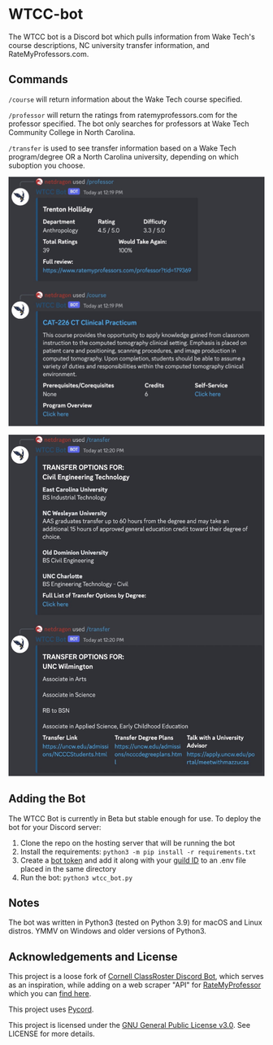 # WTCC-bot

The WTCC bot is a Discord bot which pulls information from Wake Tech's course descriptions, NC university transfer information, and RateMyProfessors.com.

## Commands

`/course` will return information about the Wake Tech course specified.

`/professor` will return the ratings from ratemyprofessors.com for the professor specified. The bot only searches for professors at Wake Tech Community College in North Carolina.

`/transfer` is used to see transfer information based on a Wake Tech program/degree OR a North Carolina university, depending on which suboption you choose.

![Screenshot](screenshot1.jpeg?raw=true "Screenshot")

![Screenshot](screenshot2.jpeg?raw=true "Screenshot")

## Adding the Bot

The WTCC Bot is currently in Beta but stable enough for use. To deploy the bot for your Discord server:

1. Clone the repo on the hosting server that will be running the bot
2. Install the requirements: `python3 -m pip install -r requirements.txt`
3. Create a [bot token](https://www.writebots.com/discord-bot-token/) and add it along with your [guild ID](https://support.discord.com/hc/en-us/articles/206346498-Where-can-I-find-my-User-Server-Message-ID-) to an .env file placed in the same directory
4. Run the bot: `python3 wtcc_bot.py`

## Notes

The bot was written in Python3 (tested on Python 3.9) for macOS and Linux distros. YMMV on Windows and older versions of Python3.

## Acknowledgements and License

This project is a loose fork of [Cornell ClassRoster Discord Bot](https://github.com/aw632/cornellclassrosterbot_pub), which serves as an inspiration, while adding on a web scraper "API" for [RateMyProfessor](https://www.ratemyprofessors.com/) which you can [find here](https://github.com/Nobelz/RateMyProfessorAPI/).

This project uses [Pycord](https://pycord.dev/).

This project is licensed under the [GNU General Public License v3.0](https://www.gnu.org/licenses/gpl-3.0.en.html). See LICENSE for more details.